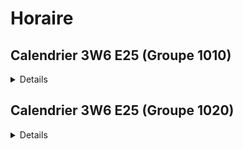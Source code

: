 # Horaire

## Calendrier 3W6 E25 (Groupe 1010)

<details>
| Date |          |
| :--------------- |:---------------:|
| 22 juin | Remise TP1 |
| 23 juin | Examen intra |
| 7 juillet | Examen final |
| 8 juillet | Remise TP2 |


### Semaine 1
- Séance 1 et 2: Lundi, 9 juin 
- Séance 3 et 4: Mercredi, 11 juin
- Séance 5 et 6: Jeudi, 12 juin

### Semaine 2
- Séance 7 et 8: Lundi, 16 juin
- Séance 9 et 10: Mercredi, 18 juin
- Séance 11 et 12: Jeudi, 19 juin

### Semaine 3
(Il n'y a **PAS** de séance 14 pour le groupe 1010)
- Séance 13 et 15: Lundi, 23 juin (Examen Intra)
- Séance 16 et 17: Mecredi, 25 juin
- Séance 18 et 19: Jeudi, 26 juin

### Semaine 4
- Séance 20 et 21: Mardi, 1er juillet
- Séance 22 et 23: Jeudi, 3 juillet
(Il n'y a **PAS** de séance **25 et 26** pour le groupe 1010)
- Séance 24 et 27: Vendredi, 4 juillet

### Semaine 5
- Examen final et aide pour finaliser le TP2: Lundi, 7 juillet
</details>

## Calendrier 3W6 E25 (Groupe 1020)

<details>
| Date |          |
| :--------------- |:---------------:|
| x | Remise TP1 |
| x | Examen intra |
| x | Examen final |
| x | Remise TP2 |


### Semaine 1
- Séance 1 et 2: Lundi, 9 juin 
- Séance 3 et 4: Mercredi, 11 juin
- Séance 5 et 6: Vendredi, 13 juin

### Semaine 2
- Séance 7 et 8: Lundi, 16 juin
- Séance 9 et 10: Mercredi, 18 juin
- Séance 11 et 12: Vendredi, 20 juin

### Semaine 3
- Séance 13 et 14: Lundi, 23 juin
- Séance 15 et 16: Mecredi, 25 juin
- Séance 17 et 18: Vendredi, 27 juin

### Semaine 4
- Séance 19 et 20: Mardi, 1er juillet
- Séance 21 et 22: Mercredi, 2 juillet
- Séance 23 et 24: Vendredi, 4 juillet

### Semaine 5
- Séance 25 et 26: Mardi, 7 juillet
- Séance 27 et 28: Jeudi, 9 juillet
- Séance 29 et 30: Vendredi, 11 juillet
</details>

